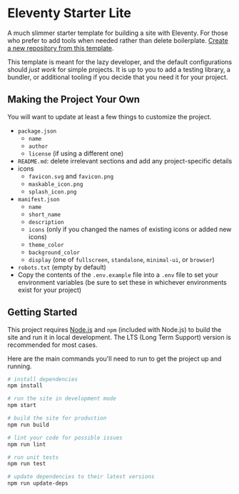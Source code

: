 # Eleventy Starter Lite

A much slimmer starter template for building a site with Eleventy. For those who prefer to add tools when needed rather than delete boilerplate. [Create a new repository from this template](https://github.com/dustin-jw/eleventy-starter-lite/generate).

This template is meant for the lazy developer, and the default configurations should _just work_ for simple projects. It is up to you to add a testing library, a bundler, or additional tooling if you decide that you need it for your project.

## Making the Project Your Own

You will want to update at least a few things to customize the project.

- `package.json`
  - `name`
  - `author`
  - `license` (if using a different one)
- `README.md`: delete irrelevant sections and add any project-specific details
- icons
  - `favicon.svg` and `favicon.png`
  - `maskable_icon.png`
  - `splash_icon.png`
- `manifest.json`
  - `name`
  - `short_name`
  - `description`
  - `icons` (only if you changed the names of existing icons or added new icons)
  - `theme_color`
  - `background_color`
  - `display` (one of `fullscreen`, `standalone`, `minimal-ui`, or `browser`)
- `robots.txt` (empty by default)
- Copy the contents of the `.env.example` file into a `.env` file to set your environment variables (be sure to set these in whichever environments exist for your project)

## Getting Started

This project requires [Node.js](https://nodejs.org) and `npm` (included with Node.js) to build the site and run it in local development. The LTS (Long Term Support) version is recommended for most cases.

Here are the main commands you'll need to run to get the project up and running.

```sh
# install dependencies
npm install

# run the site in development mode
npm start

# build the site for production
npm run build

# lint your code for possible issues
npm run lint

# run unit tests
npm run test

# update dependencies to their latest versions
npm run update-deps
```

